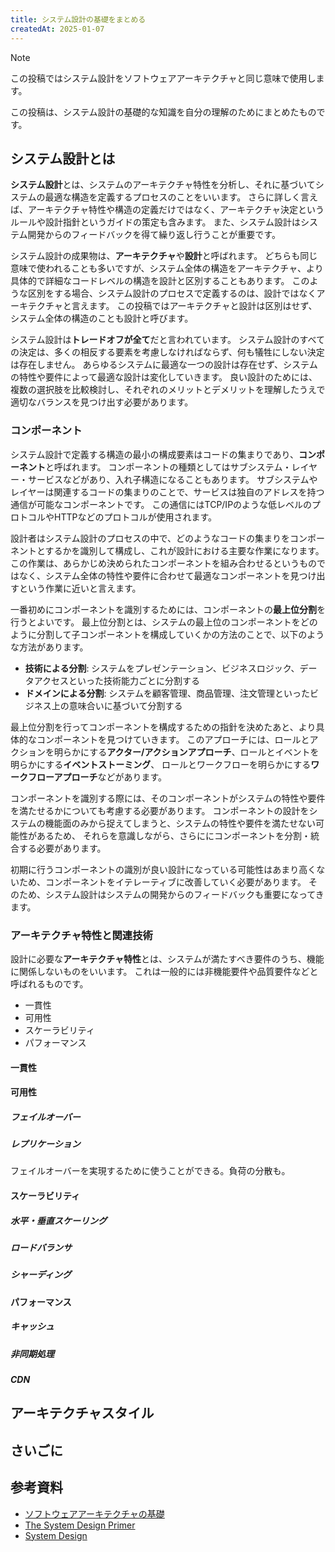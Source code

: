 ```yaml
---
title: システム設計の基礎をまとめる
createdAt: 2025-01-07
---
```


> [!note]
> この投稿ではシステム設計をソフトウェアアーキテクチャと同じ意味で使用します。

この投稿は、システム設計の基礎的な知識を自分の理解のためにまとめたものです。

## システム設計とは

**システム設計**とは、システムのアーキテクチャ特性を分析し、それに基づいてシステムの最適な構造を定義するプロセスのことをいいます。
さらに詳しく言えば、アーキテクチャ特性や構造の定義だけではなく、アーキテクチャ決定というルールや設計指針というガイドの策定も含みます。
また、システム設計はシステム開発からのフィードバックを得て繰り返し行うことが重要です。

システム設計の成果物は、**アーキテクチャ**や**設計**と呼ばれます。
どちらも同じ意味で使われることも多いですが、システム全体の構造をアーキテクチャ、より具体的で詳細なコードレベルの構造を設計と区別することもあります。
このような区別をする場合、システム設計のプロセスで定義するのは、設計ではなくアーキテクチャと言えます。
この投稿ではアーキテクチャと設計は区別はせず、システム全体の構造のことも設計と呼びます。

システム設計は**トレードオフが全て**だと言われています。
システム設計のすべての決定は、多くの相反する要素を考慮しなければならず、何も犠牲にしない決定は存在しません。
あらゆるシステムに最適な一つの設計は存在せず、システムの特性や要件によって最適な設計は変化していきます。
良い設計のためには、複数の選択肢を比較検討し、それぞれのメリットとデメリットを理解したうえで適切なバランスを見つけ出す必要があります。

### コンポーネント

システム設計で定義する構造の最小の構成要素はコードの集まりであり、**コンポーネント**と呼ばれます。
コンポーネントの種類としてはサブシステム・レイヤー・サービスなどがあり、入れ子構造になることもあります。
サブシステムやレイヤーは関連するコードの集まりのことで、サービスは独自のアドレスを持つ通信が可能なコンポーネントです。
この通信にはTCP/IPのような低レベルのプロトコルやHTTPなどのプロトコルが使用されます。

設計者はシステム設計のプロセスの中で、どのようなコードの集まりをコンポーネントとするかを識別して構成し、これが設計における主要な作業になります。
この作業は、あらかじめ決められたコンポーネントを組み合わせるというものではなく、システム全体の特性や要件に合わせて最適なコンポーネントを見つけ出すという作業に近いと言えます。

一番初めにコンポーネントを識別するためには、コンポーネントの**最上位分割**を行うとよいです。
最上位分割とは、システムの最上位のコンポーネントをどのように分割して子コンポーネントを構成していくかの方法のことで、以下のような方法があります。

- **技術による分割**: システムをプレゼンテーション、ビジネスロジック、データアクセスといった技術能力ごとに分割する
- **ドメインによる分割**: システムを顧客管理、商品管理、注文管理といったビジネス上の意味合いに基づいて分割する

最上位分割を行ってコンポーネントを構成するための指針を決めたあと、より具体的なコンポーネントを見つけていきます。
このアプローチには、ロールとアクションを明らかにする**アクター/アクションアプローチ**、ロールとイベントを明らかにする**イベントストーミング**、
ロールとワークフローを明らかにする**ワークフローアプローチ**などがあります。

コンポーネントを識別する際には、そのコンポーネントがシステムの特性や要件を満たせるかについても考慮する必要があります。
コンポーネントの設計をシステムの機能面のみから捉えてしまうと、システムの特性や要件を満たせない可能性があるため、
それらを意識しながら、さらににコンポーネントを分割・統合する必要があります。

初期に行うコンポーネントの識別が良い設計になっている可能性はあまり高くないため、コンポーネントをイテレーティブに改善していく必要があります。
そのため、システム設計はシステムの開発からのフィードバックも重要になってきます。

### アーキテクチャ特性と関連技術

設計に必要な**アーキテクチャ特性**とは、システムが満たすべき要件のうち、機能に関係しないものをいいます。
これは一般的には非機能要件や品質要件などと呼ばれるものです。

- 一貫性
- 可用性
- スケーラビリティ
- パフォーマンス

#### 一貫性

#### 可用性

##### フェイルオーバー

##### レプリケーション

フェイルオーバーを実現するために使うことができる。負荷の分散も。

#### スケーラビリティ

##### 水平・垂直スケーリング

##### ロードバランサ

##### シャーディング

#### パフォーマンス

##### キャッシュ

##### 非同期処理

##### CDN

## アーキテクチャスタイル

## さいごに

## 参考資料

- [ソフトウェアアーキテクチャの基礎](https://www.oreilly.co.jp//books/9784873119823/)
- [The System Design Primer](https://github.com/donnemartin/system-design-primer/blob/master/README-ja.md)
- [System Design](https://www.karanpratapsingh.com/courses/system-design)
